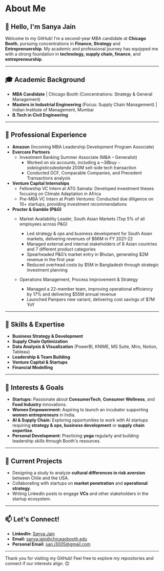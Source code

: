 # About Me

## 👋 Hello, I'm Sanya Jain

Welcome to my GitHub! I'm a second-year MBA candidate at **Chicago Booth**, pursuing concentrations in **Finance, Strategy** and **Entreprenuership**. My academic and professional journey has equipped me with a strong foundation in **technology, supply chain, finance**, and **entrepreneurship**.

---

## 🎓 Academic Background
- **MBA Candidate** | Chicago Booth (Concentrations: Strategy & General Management)
- **Masters in Industrial Engineering** (Focus: Supply Chain Management) | Indian Institute of Management, Mumbai
- **B.Tech in Civil Engineering**

---

## 💼 Professional Experience
- **Amazon** (Incoming MBA Leadership Development Program Associate)
- **Evercore Partners**  
  - Investment Banking Summer Associate (M&A – Generalist)  
    - Worked on six accounts, including a ~$3B buy-side logistics deal and a ~$200M sell-side tech transaction  
    - Conducted DCF, Comparable Companies, and Precedent Transactions analysis
- **Venture Capital Internships**  
  - Fellowship VC Intern at ATG Samata: Developed investment theses focusing on Climate Adaptation in Africa  
  - Pre-MBA VC Intern at Prath Ventures: Conducted due diligence on 10+ startups, providing investment recommendations
- **Procter & Gamble (P&G)**  
  - Market Availability Leader, South Asian Markets (Top 5% of all employees across P&G)  
    - Led strategy & ops and business development for South Asian markets, delivering revenues of $66M in FY 2021-22
    - Managed external and internal stakeholders of 8 Asian countries and 7 different product categories
    - Spearheaded P&G’s market entry in Bhutan, generating $2M revenue in the first year  
    - Reduced overhead costs by $5M in Bangladesh through strategic investment planning  
  
  - Operations Management, Process Improvement & Strategy  
    - Managed a 22-member team, improving operational efficiency by 17% and delivering $55M annual revenue
    - Launched Pampers new variant, delivering cost savings of $7M YoY

---

## 🌟 Skills & Expertise
- **Business Strategy & Development**
- **Supply Chain Optimization**
- **Data Analysis & Visualization** (PowerBI, KNIME, MS Suite, Miro, Notion, Tableau)
- **Leadership & Team Building**
- **Venture Capital & Startups**
- **Financial Modelling**

---

## 🚀 Interests & Goals
- **Startups:** Passionate about **ConsumerTech**, **Consumer Wellness**, and **Food Industry** innovations.
- **Women Empowerment:** Aspiring to launch an incubator supporting **women entrepreneurs** in India.
- **AI & Supply Chain:** Exploring opportunities to work with AI startups requiring **strategy & ops, business development** or **supply chain expertise**.
- **Personal Development:** Practicing **yoga** regularly and building leadership skills through Booth's resources.

---

## 📌 Current Projects
- Designing a study to analyze **cultural differences in risk aversion** between Chile and the USA.
- Collaborating with startups on **market penetration** and **operational strategy**.
- Writing LinkedIn posts to engage **VCs** and other stakeholders in the startup ecosystem.

---

## 📫 Let's Connect!
- **LinkedIn:** [Sanya Jain](https://www.linkedin.com/in/sanya-jain-649278b7/)  
- **Email:** sanya.jain@chicagobooth.edu
- **Personal Email:** san.j3005@gmail.com   
---

Thank you for visiting my GitHub! Feel free to explore my repositories and connect if our interests align. 😊
